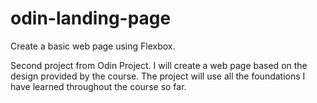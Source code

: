 # odin-landing-page

Create a basic web page using Flexbox.

Second project from Odin Project. I will create a web page based on the design provided by the course. The project will use all the foundations I have learned throughout the course so far.